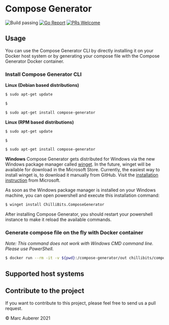 # Compose Generator
![Build passing](https://github.com/marcauberer/compose-generator/workflows/Go%20CI/badge.svg)
[![Go Report](https://goreportcard.com/badge/github.com/marcauberer/compose-generator)](https://goreportcard.com/report/github.com/marcauberer/compose-generator)
[![PRs Welcome](https://img.shields.io/badge/PRs-welcome-brightgreen.svg?style=flat-square)](http://makeapullrequest.com)

## Usage
You can use the Compose Generator CLI by directly installing it on your Docker host system or by generating your compose file with the Compose Generator Docker container.

### Install Compose Generator CLI
**Linux (Debian based distributions)**<br>
```sh
$ sudo apt-get update

$ 

$ sudo apt-get install compose-generator
```

**Linux (RPM based distributions)**<br>
```sh
$ sudo apt-get update

$

$ sudo apt-get install compose-generator
```

**Windows**
Compose Generator gets distributed for Windows via the new Windows package manager called [winget](https://github.com/microsoft/winget-cli). In the future, winget will be available for download in the Microsoft Store. Currently, the easiest way to install winget is, to download it manually from GitHub. Visit the [installation instruction](https://github.com/microsoft/winget-cli#installing-the-client) from Microsoft.

As soon as the Windows package manager is installed on your Windows machine, you can open powershell and execute this installation command:

```sh
$ winget install ChilliBits.ComposeGenerator
```

After installing Compose Generator, you should restart your powershell instance to make it reload the available commands.

### Generate compose file on the fly with Docker container
*Note: This command does not work with Windows CMD command line. Please use PowerShell.*

```sh
$ docker run --rm -it -v ${pwd}:/compose-generator/out chillibits/compose-generator
```

## Supported host systems


## Contribute to the project
If you want to contribute to this project, please feel free to send us a pull request.

© Marc Auberer 2021